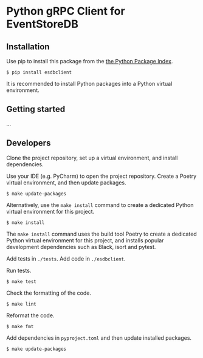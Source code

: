 # Python gRPC Client for EventStoreDB

## Installation

Use pip to install this package from the
[the Python Package Index](https://pypi.org/project/esdbclient/).

    $ pip install esdbclient

It is recommended to install Python packages into a Python virtual environment.

## Getting started

...

## Developers

Clone the project repository, set up a virtual environment, and install
dependencies.

Use your IDE (e.g. PyCharm) to open the project repository. Create a
Poetry virtual environment, and then update packages.

    $ make update-packages

Alternatively, use the ``make install`` command to create a dedicated
Python virtual environment for this project.

    $ make install

The ``make install`` command uses the build tool Poetry to create a dedicated
Python virtual environment for this project, and installs popular development
dependencies such as Black, isort and pytest.

Add tests in `./tests`. Add code in `./esdbclient`.

Run tests.

    $ make test

Check the formatting of the code.

    $ make lint

Reformat the code.

    $ make fmt

Add dependencies in `pyproject.toml` and then update installed packages.

    $ make update-packages
